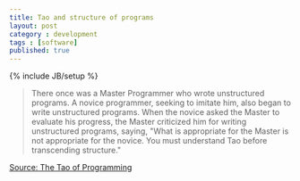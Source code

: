 ```yaml
---
title: Tao and structure of programs
layout: post
category : development
tags : [software]
published: true
---
```

{% include JB/setup %}

>There once was a Master Programmer who wrote unstructured programs. A novice programmer, seeking to imitate him, also began to write unstructured programs. When the novice asked the Master to evaluate his progress, the Master criticized him for writing unstructured programs, saying, "What is appropriate for the Master is not appropriate for the novice. You must understand Tao before transcending structure."

[Source: The Tao of Programming](http://www.mit.edu/~xela/tao.html)

